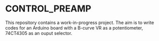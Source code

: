 CONTROL_PREAMP
==============
This repository contains a work-in-progress project. The aim is to write codes for an Arduino board with a B-curve VR as a potentiometer, 74CT4305 as an ouput selector.
